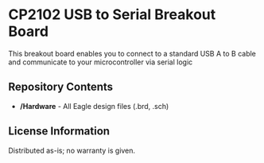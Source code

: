 CP2102 USB to Serial Breakout Board
====================================
This breakout board enables you to connect to a standard USB A to B cable and communicate to your microcontroller via serial logic



Repository Contents
-----------------------------------------------------
* **/Hardware** - All Eagle design files (.brd, .sch)



License Information
--------------------------------
Distributed as-is; no warranty is given.